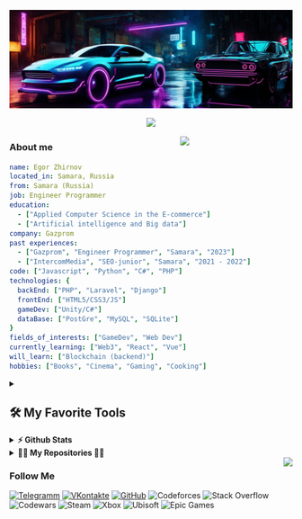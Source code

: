 [![Header](https://github.com/ZhirnovED/ZhirnovED/blob/main/assets/banner.png)](https://t.me/Steven138899)

<p align="center">
  <!-- Typing SVG by DenverCoder1 - https://github.com/DenverCoder1/readme-typing-svg -->
  <a href="https://github.com/DenverCoder1/readme-typing-svg">
    <img src="https://readme-typing-svg.demolab.com/?lines=Hello%20World!;Full-Stack%20Web%20Developer;5%2B%20years%20of%20coding%20experience;Always%20learning%20new%20things&font=Fira%20Code&center=true&width=440&height=45&color=eee&vCenter=true&pause=1000&size=22" /></a>
</p>

<img align='right' src='https://user-images.githubusercontent.com/5713670/87202985-820dcb80-c2b6-11ea-9f56-7ec461c497c3.gif' width='200'>

### About me

```yaml
name: Egor Zhirnov
located_in: Samara, Russia
from: Samara (Russia)
job: Engineer Programmer
education: 
  - ["Applied Computer Science in the E-commerce"]
  - ["Artificial intelligence and Big data"]
company: Gazprom
past experiences: 
  - ["Gazprom", "Engineer Programmer", "Samara", "2023"]
  - ["IntercomMedia", "SEO-junior", "Samara", "2021 - 2022"]
code: ["Javascript", "Python", "C#", "PHP"]
technologies: {
  backEnd: ["PHP", "Laravel", "Django"]
  frontEnd: ["HTML5/CSS3/JS"]
  gameDev: ["Unity/C#"]
  dataBase: ["PostGre", "MySQL", "SQLite"]
}
fields_of_interests: ["GameDev", "Web Dev"]
currently_learning: ["Web3", "React", "Vue"]
will_learn: ["Blockchain (backend)"]
hobbies: ["Books", "Cinema", "Gaming", "Cooking"]   
```


<details> 
  <summary><h2>🛠️ My Favorite Tools</h2></summary>
  <!-- Some badges are from https://github.com/Ileriayo/markdown-badges -->

<h3>👨‍💻 Programming and Markup Languages</h3>

  <p>
      <img alt="HTML" src="https://img.shields.io/badge/HTML-E34F26.svg?logo=html5&logoColor=white">
      <img alt="CSS" src="https://img.shields.io/badge/CSS-1572B6.svg?logo=css3&logoColor=white">
      <img alt="JavaScript" src="https://img.shields.io/badge/JavaScript-F7DF1E.svg?logo=javascript&logoColor=black">
      <img alt="Google Apps Script" src="https://custom-icon-badges.demolab.com/badge/Google%20Apps%20Script-02569B.svg?logo=gs&logoColor=white">
      <img alt="Markdown" src="https://img.shields.io/badge/Markdown-000000.svg?logo=markdown&logoColor=white">
      <img alt="SVG+XML" src="https://img.shields.io/badge/SVG%2BXML-e0982c.svg?logo=svg&logoColor=white">
      <img alt="C#" src="https://custom-icon-badges.demolab.com/badge/C%23-68217A.svg?logo=cs2&logoColor=white">
      <img alt="Node.js" src="https://img.shields.io/badge/Node.js-43853D.svg?logo=node.js&logoColor=white">
      <img alt="PHP" src="https://img.shields.io/badge/PHP-777BB4.svg?logo=php&logoColor=white">
      <img alt="Python" src="https://img.shields.io/badge/Python-14354C.svg?logo=python&logoColor=white">
      <img alt="SQL" src="https://custom-icon-badges.demolab.com/badge/SQL-025E8C.svg?logo=database&logoColor=white">
      <img alt="TypeScript" src="https://img.shields.io/badge/TypeScript-007ACC.svg?logo=typescript&logoColor=white">
      <img alt="Bash" src="https://img.shields.io/badge/Bash-121011.svg?logo=gnu-bash&logoColor=white">
      
  </p>

<h3>🧰 Frameworks and Libraries</h3>

  <p>
      <img alt="Bootstrap" src="https://img.shields.io/badge/Bootstrap-7952B3.svg?logo=bootstrap&logoColor=white">
      <img alt="Laravel" src="https://img.shields.io/badge/Laravel-white.svg?logo=Laravel&logoColor=red">
      <img alt="Django" src="https://img.shields.io/badge/Django-green.svg?logo=Django&logoColor=white">
      <img alt="Unity" src="https://img.shields.io/badge/Unity-gray.svg?logo=Unity&logoColor=white">
      <img alt="Discord.py" src="https://custom-icon-badges.demolab.com/badge/Discord.py-0d1620.svg?logo=dpy">
      <img alt="NumPy" src="https://img.shields.io/badge/Numpy-013243.svg?logo=numpy&logoColor=white">
      <img alt="Pandas" src="https://img.shields.io/badge/Pandas-150458.svg?logo=pandas&logoColor=white">
      <img alt="React" src="https://img.shields.io/badge/React-20232a.svg?logo=react&logoColor=%2361DAFB">
      <img alt="Wordpress" src="https://img.shields.io/badge/Wordpress-21759B?logo=wordpress&logoColor=white">
      <img alt="WPF (.Net)" src="https://img.shields.io/badge/WPF-5C2D91?logo=.net&logoColor=white">
  </p>

<h3>🗄️ Databases and Cloud Hosting</h3>

  <p>
      <img alt="GitHub Pages" src="https://img.shields.io/badge/GitHub%20Pages-327FC7.svg?logo=github&logoColor=white">
      <img alt="MongoDB" src ="https://img.shields.io/badge/MongoDB-4ea94b.svg?logo=mongodb&logoColor=white">
      <img alt="MySQL" src="https://img.shields.io/badge/MySQL-00f.svg?logo=mysql&logoColor=white">
      <img alt="Microsoft SQL Server" src ="https://img.shields.io/badge/Microsoft SQL Server-F00000?logo=Microsoft SQL Server&logoColor=white">
      <img alt="PostgreSQL" src ="https://img.shields.io/badge/PostgreSQL-316192.svg?logo=postgresql&logoColor=white">
      <img alt="SQLite" src ="https://img.shields.io/badge/SQLite-07405e.svg?logo=sqlite&logoColor=white">
  </p>

<h3>💻 Software and Tools</h3>

  <p>
      <img alt="Adobe" src="https://img.shields.io/badge/Adobe-FF0000.svg?logo=adobe&logoColor=white">
      <img alt="Figma" src="https://img.shields.io/badge/-Figma-black?logo=figma&logoColor=white">
      <img alt="Discord" src="https://img.shields.io/badge/-Discord-5865F2.svg?logo=discord&logoColor=white">
      <img alt="Git" src="https://img.shields.io/badge/Git-F05033.svg?logo=git&logoColor=white">
      <img alt="GitHub Desktop" src="https://img.shields.io/badge/GitHub%20Desktop-8034A9.svg?logo=github&logoColor=white">
      <img alt="Google Sheets" src="https://img.shields.io/badge/Sheets-34A853.svg?logo=google%20sheets&logoColor=white">
      <img alt="Jupyter" src="https://img.shields.io/badge/Jupyter-F37626.svg?logo=Jupyter&logoColor=white">
      <img alt="Postman" src="https://img.shields.io/badge/Postman-FF6C37?logo=postman&logoColor=white">
      <img alt="Stack Overflow" src="https://img.shields.io/badge/-Stack%20Overflow-FE7A16?logo=stack-overflow&logoColor=white">
      <img alt="Visual Studio Code" src="https://img.shields.io/badge/Visual%20Studio%20Code-0078d7.svg?logo=visual-studio-code&logoColor=white">
      <img alt="Bitwarden" src="https://img.shields.io/badge/-Bitwarden-175DDC?logo=bitwarden&logoColor=white">
      <img alt="Brave" src="https://img.shields.io/badge/-Brave-FB542B?logo=brave&logoColor=white">
      <img alt="SublimeText" src="https://img.shields.io/badge/-SublimeText-%23575757?logo=sublime-text&logoColor=orange">
      <img alt="WebStorm" src="https://img.shields.io/badge/-WebStorm-black?logo=webstorm&logoColor=white">
      <img alt="Vim" src="https://img.shields.io/badge/-Vim-%2311AB00?logo=vim&logoColor=white">
  </p>

<h3>📖  What I am currently learning / improving on</h3>
  <p>
      <img alt="Vue" src="https://img.shields.io/badge/Vue-20232a.svg?logo=Vue.js">
      <img alt="Angular" src="https://img.shields.io/badge/Angular-20232a.svg?logo=Angular&logoColor=red">
      <img alt="Svelte" src="https://img.shields.io/badge/Svelte-%23f1413d.svg?logo=Svelte&logoColor=white">
      <img alt="MongoDB" src ="https://img.shields.io/badge/MongoDB-4ea94b.svg?logo=mongodb&logoColor=white">
      <img alt="Electron" src="https://img.shields.io/badge/Electron-20232e.svg?logo=electron&logoColor=white">
      <img alt="Next.js" src="https://img.shields.io/badge/Next.js-black.svg?logo=next.js&logoColor=white">
      <img alt="Nuxt.js" src="https://img.shields.io/badge/Nuxt.js-002E3B.svg?logo=nuxt.js&logoColor=white">
      <img alt="Web3.js" src="https://img.shields.io/badge/Web3.js-F16822.svg?logo=Web3.js&logoColor=white">
      <img alt="Express.js" src="https://img.shields.io/badge/Express.js-404d59.svg?logo=express&logoColor=white">
      <img alt="Flask" src="https://img.shields.io/badge/Flask-000000.svg?logo=flask&logoColor=white">
      <img alt="Symfony" src="https://img.shields.io/badge/Symfony-111111.svg?logo=symfony&logoColor=white">
      <img alt="LaTeX" src="https://img.shields.io/badge/LaTeX-008080.svg?logo=LaTeX&logoColor=white">
      <img alt="Docker" src ="https://img.shields.io/badge/Docker-white.svg?logo=Docker">
      <img alt="Webpack" src ="https://img.shields.io/badge/Webpack-blue.svg?logo=webpack">
      <img alt="Redux" src ="https://img.shields.io/badge/Redux-violet.svg?logo=redux">
      <img alt="Sass" src ="https://img.shields.io/badge/Sass-pink.svg?logo=sass&logoColor=white">
      <img alt="Three.js" src ="https://img.shields.io/badge/Three.js-green.svg?logo=Three.js&logoColor=white">
      <img alt="NPM" src ="https://img.shields.io/badge/NPM-F00000.svg?logo=npm&logoColor=white">
  </p>

<h3>👾  What I am interested in learning at some point</h3>
  <p>
      <img alt="GO" src="https://custom-icon-badges.demolab.com/badge/GO-%2300ADD8.svg?logo=go&logoColor=white">
      <img alt="Kotlin" src="https://custom-icon-badges.demolab.com/badge/Kotlin-%237F52FF.svg?logo=kotlin&logoColor=white">
      <img alt="Swift" src="https://custom-icon-badges.demolab.com/badge/Swift-F54A2A.svg?logo=swift&logoColor=white">
      <img alt="PHPUnit" src="https://custom-icon-badges.demolab.com/badge/PHPUnit-366488.svg?logo=test-tube&logoColor=white">
      <img alt="Audacity" src="https://img.shields.io/badge/-Audacity-0000CC?logo=audacity&logoColor=white">
      <img alt="Pytest" src="https://img.shields.io/badge/Pytest-0A9EDC.svg?logo=pytest&logoColor=white">
      <img alt="Linux" src="https://img.shields.io/badge/Linux-black.svg?logo=linux&logoColor=white">
      <img alt="Ubuntu" src="https://img.shields.io/badge/Ubuntu-white.svg?logo=ubuntu&logoColor=">
      <img alt="Arch Linux" src="https://img.shields.io/badge/Arch%20Linux-1793D1.svg?logo=astro&logoColor=white">
      <img alt="Android Studio" src="https://img.shields.io/badge/Android%20Studio-008678.svg?logo=android-studio&logoColor=white">
      <img alt="Android" src="https://img.shields.io/badge/Android-3DDC84?logo=android&logoColor=white">
      <img alt="Oracle" src ="https://img.shields.io/badge/Oracle-F00000.svg?logo=oracle&logoColor=white">
      <img alt="TensorFlow" src="https://img.shields.io/badge/TensorFlow-FF6F00.svg?logo=TensorFlow&logoColor=white">
  </p>
</details>

<details>
  <summary><b>⚡ Github Stats</b></summary>

  <br />
  <img align="left" src="https://github-readme-stats.vercel.app/api?username=ZhirnovED&show_icons=true&theme=gotham" alt="ZhirnovED"/>
  <img alt="ZhirnovED's Top Languages" src="https://denvercoder1-github-readme-stats.vercel.app/api/top-langs/?username=ZhirnovED&langs_count=8&layout=compact&theme=react&hide_border=true&bg_color=1F222E&title_color=eee&icon_color=F8D866&hide=Jupyter%20Notebook,Roff" height="192px"/></a>
</details>

<details>
  <summary><b>👨‍💻 My Repositories 👨‍💻</b></summary>
    <br>
    <div width="100%" align="center">
      <a href="https://github.com/ZhirnovED/WEB" title="WEB">
        <img height="115" src="https://github-readme-stats.vercel.app/api/pin/?username=ZhirnovED&repo=WEB&theme=react&border_color=61dafb&border_radius=10">
      </a>
      <a href="https://github.com/ZhirnovED/Python" title="Python">
        <img height="115" src="https://github-readme-stats.vercel.app/api/pin/?username=ZhirnovED&repo=Python&theme=react&border_color=61dafb&border_radius=10">
      </a>
    </div>
</details>

<img align="right" src="https://media1.giphy.com/media/13HgwGsXF0aiGY/giphy.gif"/>


### Follow Me
[![Telegramm](https://img.shields.io/badge/-Telegram-064168?style=for-badge-loop&logo=Telegram)](https://t.me/Steven138899)
[![VKontakte](https://img.shields.io/badge/-VK-064168?style=for-badge-loop&logo=VK&logoColor=4d7db3)](https://vk.com/id268186380)
[![GitHub](https://img.shields.io/badge/-GITHUB-%2312100E?style=for-badge-loop&for-badge-loop&logo=Github&logoColor=white)](https://github.com/ZhirnovED)
![Codeforces](https://img.shields.io/badge/Codeforces-445f9d?style=for-badge-loop&logo=Codeforces&logoColor=white)
![Stack Overflow](https://img.shields.io/badge/-Stackoverflow-FE7A16?style=for-badge-loop&logo=stack-overflow&logoColor=white)
![Codewars](https://img.shields.io/badge/Codewars-B1361E?style=for-badge-loop&logo=codewars&logoColor=grey)
![Steam](https://img.shields.io/badge/steam-%23000000.svg?style=for-badge-loop&logo=steam&logoColor=white)
![Xbox](https://img.shields.io/badge/xbox-%23107C10.svg?style=for-badge-loop&logo=xbox&logoColor=white)
![Ubisoft](https://img.shields.io/badge/Ubisoft-%23F5F5F5.svg?style=for-badge-loop&logo=Ubisoft&logoColor=black)
![Epic Games](https://img.shields.io/badge/epicgames-%23313131.svg?style=for-badge-loop&logo=epicgames&logoColor=white)